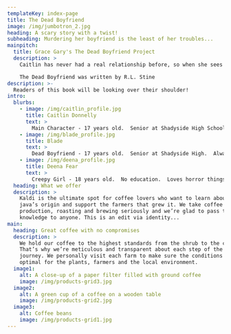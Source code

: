 ```yaml
---
templateKey: index-page
title: The Dead Boyfriend
image: /img/jumbotron_2.jpg
heading: A scary story with a twist!
subheading: Murdering her boyfriend is the least of her troubles...
mainpitch:
  title: Grace Gary's The Dead Boyfriend Project
  description: >
    Caitlin has never had a real relationship before, so when she sees her boyfriend, Blade, with another girl, she completely loses it.  As she regains her senses, she realizes that Blade is dead - and she has killed him.  But if Blade is dead, how is he staring at her across a crowded party?

    The Dead Boyfriend was written by R.L. Stine
description: >-
  Readers of this book will be looking over their shoulder!
intro:
  blurbs:
    - image: /img/caitlin_profile.jpg
      title: Caitlin Donnelly
      text: >
        Main Character - 17 years old.  Senior at Shadyside High School. Likes writing, telling her diary everything, going to Lefty's with her friends.  Works at the Cineplex.  Blade's Murderer.
    - image: /img/blade_profile.jpg
      title: Blade
      text: >
        Dead Boyfriend - 17 years old.  Senior at Shadyside High.  Always wears a red hoodie.  Haunts Caitlin.  Caitlin's Victim.
    - image: /img/deena_profile.jpg
      title: Deena Fear
      text: >
        Creepy Girl - 18 years old.  No education.  Loves horror things like books and movies.  Always wears black.  Likes skulls and piercings.  Friendless.  Dark magic practitioner.  Member of Fear Family.
  heading: What we offer
  description: >
    Kaldi is the ultimate spot for coffee lovers who want to learn about their
    java’s origin and support the farmers that grew it. We take coffee
    production, roasting and brewing seriously and we’re glad to pass that
    knowledge to anyone. This is an edit via identity...
main:
  heading: Great coffee with no compromises
  description: >
    We hold our coffee to the highest standards from the shrub to the cup.
    That’s why we’re meticulous and transparent about each step of the coffee’s
    journey. We personally visit each farm to make sure the conditions are
    optimal for the plants, farmers and the local environment.
  image1:
    alt: A close-up of a paper filter filled with ground coffee
    image: /img/products-grid3.jpg
  image2:
    alt: A green cup of a coffee on a wooden table
    image: /img/products-grid2.jpg
  image3:
    alt: Coffee beans
    image: /img/products-grid1.jpg
---
```

